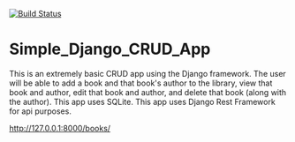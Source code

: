 [![Build Status](https://travis-ci.org/CWShelly/Simple_Django_CRUD_App.svg?branch=master)](https://travis-ci.org/CWShelly/Simple_Django_CRUD_App)

# Simple_Django_CRUD_App

This is an extremely basic CRUD app using the Django framework. The user will be able to add a book and that book's author to the library, view that book and author, edit that book and author, and delete that book (along with the author). This app uses SQLite. This app uses Django Rest Framework for api purposes.


http://127.0.0.1:8000/books/

